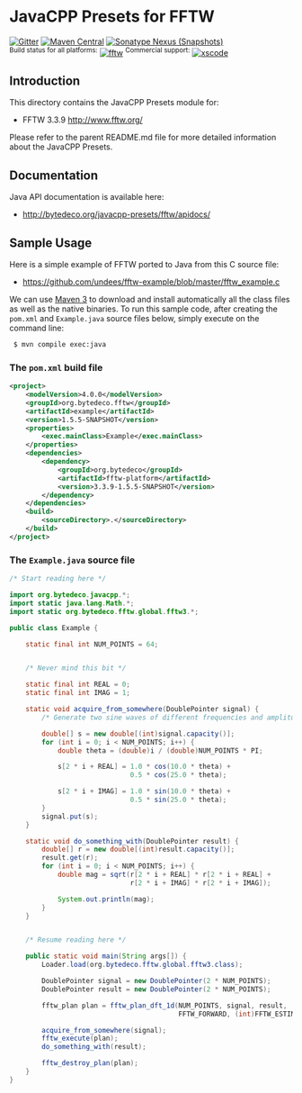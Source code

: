 JavaCPP Presets for FFTW
========================

[![Gitter](https://badges.gitter.im/bytedeco/javacpp.svg)](https://gitter.im/bytedeco/javacpp) [![Maven Central](https://maven-badges.herokuapp.com/maven-central/org.bytedeco/fftw/badge.svg)](https://maven-badges.herokuapp.com/maven-central/org.bytedeco/fftw) [![Sonatype Nexus (Snapshots)](https://img.shields.io/nexus/s/https/oss.sonatype.org/org.bytedeco/fftw.svg)](http://bytedeco.org/builds/)  
<sup>Build status for all platforms:</sup> [![fftw](https://github.com/bytedeco/javacpp-presets/workflows/fftw/badge.svg)](https://github.com/bytedeco/javacpp-presets/actions?query=workflow%3Afftw)  <sup>Commercial support:</sup> [![xscode](https://img.shields.io/badge/Available%20on-xs%3Acode-blue?style=?style=plastic&logo=appveyor&logo=data:image/png;base64,iVBORw0KGgoAAAANSUhEUgAAAEAAAABACAMAAACdt4HsAAAAGXRFWHRTb2Z0d2FyZQBBZG9iZSBJbWFnZVJlYWR5ccllPAAAAAZQTFRF////////VXz1bAAAAAJ0Uk5T/wDltzBKAAAAlUlEQVR42uzXSwqAMAwE0Mn9L+3Ggtgkk35QwcnSJo9S+yGwM9DCooCbgn4YrJ4CIPUcQF7/XSBbx2TEz4sAZ2q1RAECBAiYBlCtvwN+KiYAlG7UDGj59MViT9hOwEqAhYCtAsUZvL6I6W8c2wcbd+LIWSCHSTeSAAECngN4xxIDSK9f4B9t377Wd7H5Nt7/Xz8eAgwAvesLRjYYPuUAAAAASUVORK5CYII=)](https://xscode.com/bytedeco/javacpp-presets)


Introduction
------------
This directory contains the JavaCPP Presets module for:

 * FFTW 3.3.9  http://www.fftw.org/

Please refer to the parent README.md file for more detailed information about the JavaCPP Presets.


Documentation
-------------
Java API documentation is available here:

 * http://bytedeco.org/javacpp-presets/fftw/apidocs/


Sample Usage
------------
Here is a simple example of FFTW ported to Java from this C source file:

 * https://github.com/undees/fftw-example/blob/master/fftw_example.c

We can use [Maven 3](http://maven.apache.org/) to download and install automatically all the class files as well as the native binaries. To run this sample code, after creating the `pom.xml` and `Example.java` source files below, simply execute on the command line:
```bash
 $ mvn compile exec:java
```

### The `pom.xml` build file
```xml
<project>
    <modelVersion>4.0.0</modelVersion>
    <groupId>org.bytedeco.fftw</groupId>
    <artifactId>example</artifactId>
    <version>1.5.5-SNAPSHOT</version>
    <properties>
        <exec.mainClass>Example</exec.mainClass>
    </properties>
    <dependencies>
        <dependency>
            <groupId>org.bytedeco</groupId>
            <artifactId>fftw-platform</artifactId>
            <version>3.3.9-1.5.5-SNAPSHOT</version>
        </dependency>
    </dependencies>
    <build>
        <sourceDirectory>.</sourceDirectory>
    </build>
</project>
```

### The `Example.java` source file
```java
/* Start reading here */

import org.bytedeco.javacpp.*;
import static java.lang.Math.*;
import static org.bytedeco.fftw.global.fftw3.*;

public class Example {

    static final int NUM_POINTS = 64;


    /* Never mind this bit */

    static final int REAL = 0;
    static final int IMAG = 1;

    static void acquire_from_somewhere(DoublePointer signal) {
        /* Generate two sine waves of different frequencies and amplitudes. */

        double[] s = new double[(int)signal.capacity()];
        for (int i = 0; i < NUM_POINTS; i++) {
            double theta = (double)i / (double)NUM_POINTS * PI;

            s[2 * i + REAL] = 1.0 * cos(10.0 * theta) +
                              0.5 * cos(25.0 * theta);

            s[2 * i + IMAG] = 1.0 * sin(10.0 * theta) +
                              0.5 * sin(25.0 * theta);
        }
        signal.put(s);
    }

    static void do_something_with(DoublePointer result) {
        double[] r = new double[(int)result.capacity()];
        result.get(r);
        for (int i = 0; i < NUM_POINTS; i++) {
            double mag = sqrt(r[2 * i + REAL] * r[2 * i + REAL] +
                              r[2 * i + IMAG] * r[2 * i + IMAG]);

            System.out.println(mag);
        }
    }


    /* Resume reading here */

    public static void main(String args[]) {
        Loader.load(org.bytedeco.fftw.global.fftw3.class);

        DoublePointer signal = new DoublePointer(2 * NUM_POINTS);
        DoublePointer result = new DoublePointer(2 * NUM_POINTS);

        fftw_plan plan = fftw_plan_dft_1d(NUM_POINTS, signal, result,
                                          FFTW_FORWARD, (int)FFTW_ESTIMATE);

        acquire_from_somewhere(signal);
        fftw_execute(plan);
        do_something_with(result);

        fftw_destroy_plan(plan);
    }
}
```
